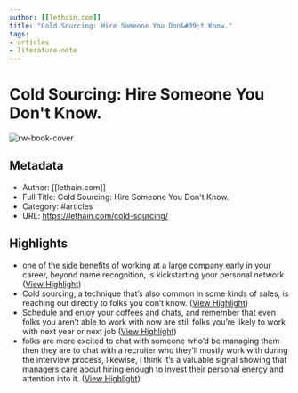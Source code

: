 ```yaml
---
author: [[lethain.com]]
title: "Cold Sourcing: Hire Someone You Don&#39;t Know."
tags: 
- articles
- literature-note
---
```

# Cold Sourcing: Hire Someone You Don't Know.

![rw-book-cover](https://lethain.com/static/blog/2018/cold-sourcing-hero.png)

## Metadata
- Author: [[lethain.com]]
- Full Title: Cold Sourcing: Hire Someone You Don't Know.
- Category: #articles
- URL: https://lethain.com/cold-sourcing/

## Highlights
- one of the side benefits of working at a large company early in your career, beyond name recognition, is kickstarting your personal network ([View Highlight](https://read.readwise.io/read/01gsnc7xk7gfewagzsbt1ss4sg))
- Cold sourcing, a technique that’s also common in some kinds of sales, is reaching out directly to folks you don’t know. ([View Highlight](https://read.readwise.io/read/01gsnc8sbpq5pvjc75f8nbterv))
- Schedule and enjoy your coffees and chats, and remember that even folks you aren’t able to work with now are still folks you’re likely to work with next year or next job ([View Highlight](https://read.readwise.io/read/01gsnchskzmsmrx65dby4a80pd))
- folks are more excited to chat with someone who’d be managing them then they are to chat with a recruiter who they’ll mostly work with during the interview process, likewise, I think it’s a valuable signal showing that managers care about hiring enough to invest their personal energy and attention into it. ([View Highlight](https://read.readwise.io/read/01gsnck7t7fzrhchn3enm7vg18))
